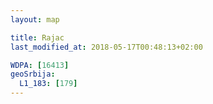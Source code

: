 ```yaml
---
layout: map

title: Rajac
last_modified_at: 2018-05-17T00:48:13+02:00

WDPA: [16413]
geoSrbija:
  L1_183: [179]
---
```

